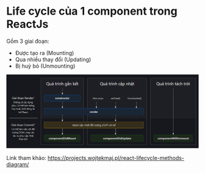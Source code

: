 # Life cycle của 1 component trong ReactJs

Gồm 3 giai đoạn:
 - Được tạo ra (Mounting)
 - Qua nhiều thay đổi (Updating)
 - Bị huỷ bỏ (Unmounting)

![Diagram lifecycle](https://github.com/TeaHee/learn-react-next/blob/main/diagram-lifecycle.png)

Link tham khảo: https://projects.wojtekmaj.pl/react-lifecycle-methods-diagram/
